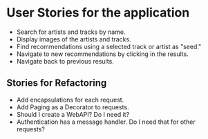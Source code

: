 ﻿# User Stories for the application

- Search for artists and tracks by name.
- Display images of the artists and tracks.
- Find recommendations using a selected track or artist as "seed."
- Navigate to new recommendations by clicking in the results.
- Navigate back to previous results.

## Stories for Refactoring

- Add encapsulations for each request.
- Add Paging as a Decorator to requests.
- Should I create a WebAPI? Do I need it?
- Authentication has a message handler. Do I need that for other requests?

